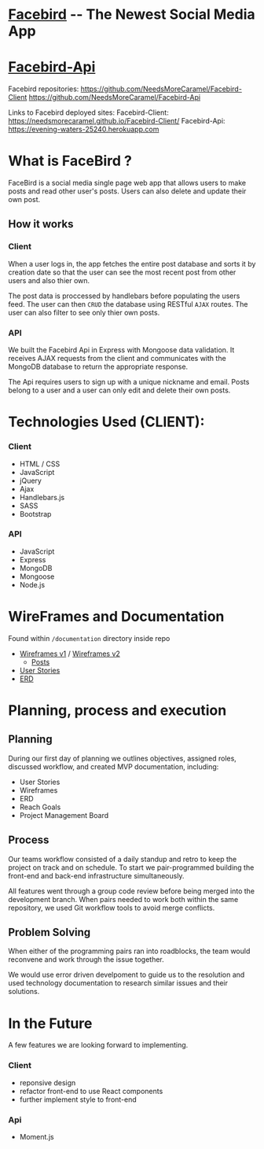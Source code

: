 # [Facebird](https://needsmorecaramel.github.io/Facebird-Client/) -- The Newest Social Media App

# [Facebird-Api](https://github.com/NeedsMoreCaramel/Facebird-Api)

Facebird repositories:
https://github.com/NeedsMoreCaramel/Facebird-Client  https://github.com/NeedsMoreCaramel/Facebird-Api

Links to Facebird deployed sites: Facebird-Client: https://needsmorecaramel.github.io/Facebird-Client/ Facebird-Api: https://evening-waters-25240.herokuapp.com

# What is FaceBird ?
FaceBird is a social media single page web app that allows users to make posts and read other user's posts. Users can also delete and update their own post.
## How it works
### Client

When a user logs in, the app fetches the entire post database and sorts it by creation date so that the user can see the most recent post from other users and also thier own.

The post data is proccessed by handlebars before populating the users feed. The user can then ```CRUD``` the database using RESTful ```AJAX``` routes. The user can also filter to see only thier own posts.

### API

We built the Facebird Api in Express with Mongoose data validation. It receives AJAX requests from the client and communicates with the MongoDB database to return the appropriate response.

The Api requires users to sign up with a unique nickname and email. Posts belong to a user and a user can only edit and delete their own posts.

# Technologies Used (CLIENT):
### Client
 * HTML / CSS
 * JavaScript
 * jQuery
 * Ajax
 * Handlebars.js
 * SASS
 * Bootstrap

### API
* JavaScript
* Express
* MongoDB
* Mongoose
* Node.js


# WireFrames and Documentation

Found within ```/documentation``` directory inside repo

* [Wireframes v1](https://imgur.com/UbpUUZG) / [Wireframes v2](https://imgur.com/x3gyeYz)
    * [Posts](https://imgur.com/ZvhaDcE)
* [User Stories](https://imgur.com/HfyhE5S)
* [ERD](https://imgur.com/JbdPLBn)

# Planning, process and execution

## Planning
During our first day of planning we outlines objectives, assigned roles, discussed workflow, and created MVP documentation, including:
 * User Stories
 * Wireframes
 * ERD
 * Reach Goals
 * Project Management Board

## Process
Our teams workflow consisted of a daily standup and retro to keep the project on track and on schedule. To start we pair-programmed building the front-end and back-end infrastructure simultaneously.


All features went through a group code review before being merged into the development branch.
When pairs needed to work both within the same repository, we used Git workflow tools to avoid merge conflicts.

## Problem Solving
When either of the programming pairs ran into roadblocks, the team would reconvene and work through the issue together.

We would use error driven develpoment to guide us to the resolution and used technology documentation to research similar issues and their solutions.


# In the Future
A few features we are looking forward to implementing.


### Client
- reponsive design
- refactor front-end to use React components
- further implement style to front-end
### Api
- Moment.js